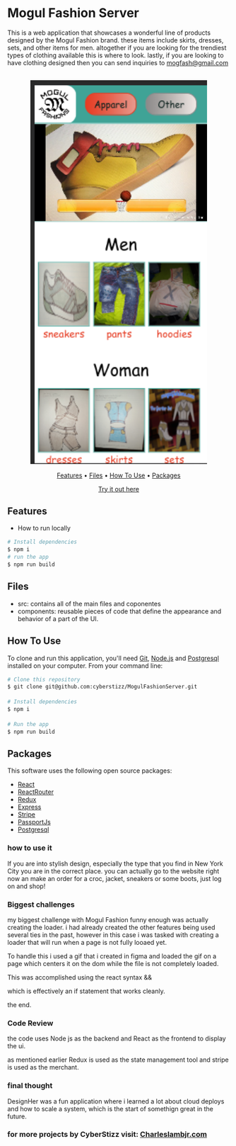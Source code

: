 # Mogul Fashion Server
This is a web application that showcases a wonderful line of products 
designed by the Mogul Fashion brand. these items include skirts, dresses,
sets, and other items for men. altogether if you are looking for the trendiest types of clothing available this is where to look. lastly, if you
are looking to have clothing designed then you can send inquiries to mogfash@gmail.com

<p align="center">
  <br>
  <img src="./client/public/mogulFashionShot.png" alt="wb" width="400">
  <br>
</p>
<p align="center" >
  <a href="#features">Features</a> •
  <a href="#Files">Files</a> •
  <a href="#how-to-use">How To Use</a> •
  <a href="#packages">Packages</a>   
</p>
<p align="center" >
<a href="https://mogulfashion-57557984f8cb.herokuapp.com/">Try it out here</a> 
</p>

## Features

* How to run locally
```bash
# Install dependencies
$ npm i
# run the app
$ npm run build
```

## Files

- src: contains all of the main files and coponentes
- components: reusable pieces of code that define the appearance and behavior of a part of the UI.


## How To Use

To clone and run this application, you'll need [Git](https://git-scm.com), [Node.js](https://nodejs.org/en) and [Postgresql](https://www.postgresql.org/) installed on your computer. From your command line:

```bash
# Clone this repository
$ git clone git@github.com:cyberstizz/MogulFashionServer.git

# Install dependencies
$ npm i

# Run the app
$ npm run build
```

## Packages

This software uses the following open source packages:

- [React](https://reactjs.org/)
- [ReactRouter](https://reactrouter.com/en/main)
- [Redux](https://redux.js.org/)
- [Express](https://expressjs.com/)
- [Stripe](https://stripe.com/)
- [PassportJs](https://www.passportjs.org/)
- [Postgresql](https://www.postgresql.org/)
















### how to use it
If you are into stylish design, especially the type that you find in New York City you are in the correct place. you can actually go to the website right now an make an order for a croc, jacket, sneakers or some boots, just log on and shop!


### Biggest challenges
my biggest challenge with Mogul Fashion funny enough was actually creating the loader. i had already created the other features being used several ties in the past, however in this case i was tasked with creating a loader that will run when a page is not fully looaed yet. 

To handle this i used a gif that i created in figma and loaded the gif on a page which centers it on the dom while the file is not completely loaded.

This was accomplished using the react syntax &&

which is effectively an if statement that works cleanly.

the end.


### Code Review
the code uses Node js as the backend and React as the frontend to display the ui.

as mentioned earlier Redux is used as the state management tool and stripe is used
as the merchant.

### final thought
DesignHer was a fun application where i learned a lot about cloud deploys
and how to scale a system, which is the start of somethign great in the future.


### for more projects by CyberStizz visit: [Charleslambjr.com](https://www.charleslambjr.com/)


